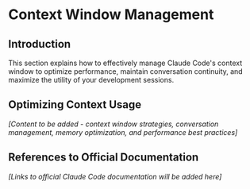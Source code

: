 # Context Window Management

## Introduction
This section explains how to effectively manage Claude Code's context window to optimize performance, maintain conversation continuity, and maximize the utility of your development sessions.

## Optimizing Context Usage
*[Content to be added - context window strategies, conversation management, memory optimization, and performance best practices]*

## References to Official Documentation
*[Links to official Claude Code documentation will be added here]*